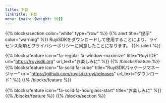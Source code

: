 ```yaml
---
title: 下载
linkTitle: 下载
menu: {main: {weight: 50}}
---
```



{{% blocks/section color="white" type="row" %}}
{{% alert title="提示" color="warning" %}}
RuyiSDKをダウンロードして使用することにより、ライセンス条項とプライバシーポリシーに同意したことになります。
{{% /alert %}}

{{% blocks/feature icon="fa-regular fa-window-maximize" title="Ruyi IDE" url="https://ruyisdk.org" url_text="お楽しみに" %}}
{{% /blocks/feature %}}
{{% blocks/feature icon="fa-solid fa-cube" title="RuyiSDKパッケージマネージャー" url="https://github.com/ruyisdk/ruyi/releases" url_text="ダウンロード" %}}
{{% /blocks/feature %}}

{{% blocks/feature icon="fa-solid fa-hourglass-start" title="お楽しみに" %}}
{{% /blocks/feature %}}
{{% /blocks/section %}}
